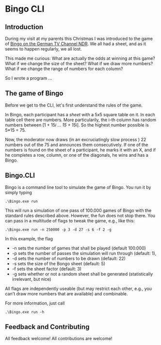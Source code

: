 # Bingo CLI

## Introduction
During my visit at my parents this Christmas I was introduced to the game of [Bingo on the German TV Channel NDR](https://www.ndr.de/fernsehen/sendungen/bingo_die_umweltlotterie/index.html). We all had a sheet, and as it seems to happen regularly, we all lost.

This made me curious: What are actually the odds at winning at this game? What if we change the size of the sheet? What if we draw more numbers? What if we change the range of numbers for each column? 

So I wrote a program ...

## The game of Bingo 
Before we get to the CLI, let's first understand the rules of the game. 

In Bingo, each participant has a _sheet_ with a 5x5 square table on it. In each table cell there are numbers. More particularily, the i-th column has random numbers between [1 + 15*i ... 15 + 15*i]. So the highest number possible is 5*15 = 75.

Now, the moderator now draws (in an excruciatingly slow process ) 22 numbers out of the 75 and announces them consecutively. If one of the numbers is found on the sheet of a participant, he marks it with an X, and if he completes a row, column, or one of the diagonals, he wins and has a Bingo.

## Bingo.CLI
Bingo is a command line tool to simulate the game of Bingo. You run it by simply typing 
```PS
.\Bingo.exe run
````
This will run a simulation of one pass of 100.000 games of Bingo with the standard rules described above. However, the fun does not stop there. You can pass in a multitude of flags to tweak the game, e.g., like this:
```PS
.\Bingo.exe run -n 250000 -p 3 -d 27 -s 6 -f 2 -g
````
In this example, the flag
* -n sets the number of games that shall be played (default 100.000)
* -p sets the number of passes the simulation will run through (default: 1),
* -d sets the number of numbers to be drawn (default: 22)
* -s sets the size of the Bongo sheet (default: 5)
* -f sets the sheet factor (default: 3)
* -g sets whether or not a random sheet shall be generated (statistically irrelevant, but nice)

All flags are independently useable (but may restrict each other, e.g., you can't draw more numbers that are available) and combinable.

For more information, just call
```PS
.\Bingo.exe run -h
````

## Feedback and Contributing
All feedback welcome!
All contributions are welcome!
